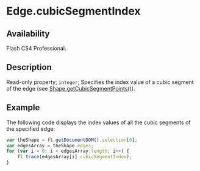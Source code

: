 # Edge.cubicSegmentIndex

## Availability

Flash CS4 Professional.

## Description

Read-only property; `integer`; Specifies the index value of a cubic segment of the edge (see [Shape.getCubicSegmentPoints()](../Shape_object/Shape5.md)).

## Example

The following code displays the index values of all the cubic segments of the specified edge:

```javascript
var theShape = fl.getDocumentDOM().selection[0];
var edgesArray = theShape.edges;
for (var i = 0; i < edgesArray.length; i++) {
    fl.trace(edgesArray[i].cubicSegmentIndex);
}
```
